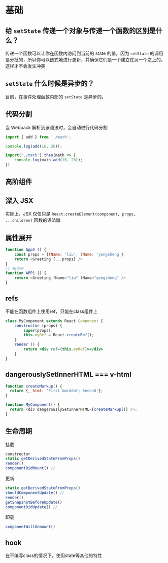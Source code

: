 # 基础

 ## 给 `setState` 传递一个对象与传递一个函数的区别是什么？



传递一个函数可以让你在函数内访问到当前的 state 的值。因为 `setState` 的调用是分批的，所以你可以链式地进行更新，并确保它们是一个建立在另一个之上的，这样才不会发生冲突

## `setState` 什么时候是异步的？

目前，在事件处理函数内部的 `setState` 是异步的。

## 代码分割

当 Webpack 解析到该语法时，会自动进行代码分割

```js
import { add } from './math';

console.log(add(16, 26));
```

```js
import('./math').then(math => {
    console.log(math.add(16, 26));
})
```

## 高阶组件



## 深入 JSX

实际上，JSX 仅仅只是 `React.createElement(component, props, ...children)` 函数的语法糖

## 属性展开

```js
function App2 () {
    const props = {fName: 'liu', lName: 'yongsheng'}
    return <Greeting {...props} />
}
// 相当于
function APP1 () {
    return <Greeting fName="liu" lName="yongsheng" />
}
```

## refs

不能在函数组件上使用ref，只能在class组件上

```jsx
class MyComponent extends React.Component {
    constructor (props) {
        super(props);
        this.myRef = React.createRef();
    }
    render () {
        return <div ref={this.myRef}></div>
    }
}
```

## dangerouslySetInnerHTML  === v-html

```js
function createMarkup() {
  return {__html: 'First &middot; Second'};
}

function MyComponent() {
  return <div dangerouslySetInnerHTML={createMarkup()} />;
}
```

## 生命周期

挂载

```js
constructor
static getDerivedStateFromProps()
render()
componentDidMount() //
```

更新

```js
static getDerivedStateFromProps()
shouldComponentUpdate() //
render()
getSnapshotBeforeUpdate()
componentDidUpdate() // 
```

卸载

```js
componentWillUnmount()
```

## hook

在不编写class的情况下，使用state等其他的特性












